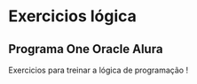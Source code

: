 <h1>Exercicios lógica</h1>

<h2>Programa One Oracle Alura</h2>

<p>Exercicios para treinar a lógica de programação ! </p>
